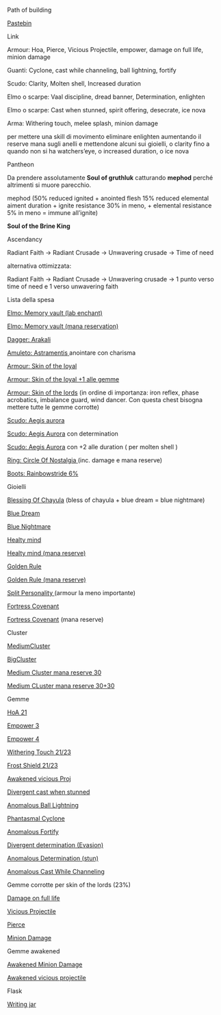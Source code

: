 
Path of building

[Pastebin](https://pastebin.com/WfTbx2Wk)

Link

Armour: Hoa, Pierce, Vicious Projectile, empower, damage on full life, minion damage

Guanti: Cyclone, cast while channeling, ball lightning, fortify

Scudo: Clarity, Molten shell, Increased duration

Elmo o scarpe: Vaal discipline, dread banner, Determination, enlighten 

Elmo o scarpe: Cast when stunned, spirit offering, desecrate, ice nova

Arma: Withering touch, melee splash, minion damage

per mettere una skill di movimento eliminare enlighten aumentando il reserve mana sugli anelli e mettendone alcuni sui gioielli, o  clarity fino a quando non si ha watchers’eye, o increased duration, o ice nova

Pantheon

Da prendere assolutamente **Soul of gruthluk** catturando **mephod** perché altrimenti si muore parecchio. 

mephod (50% reduced ignited + anointed flesh 15% reduced elemental aiment duration + ignite resistance 30% in meno, + elemental resistance 5% in meno = immune all’ignite)

**Soul of the Brine King**

Ascendancy

Radiant Faith → Radiant Crusade → Unwavering crusade → Time of need

alternativa ottimizzata:

Radiant Faith → Radiant Crusade → Unwavering crusade → 1 punto verso time of need e 1 verso unwavering faith

Lista della spesa

[Elmo: Memory vault (lab enchant)](https://www.pathofexile.com/trade/search/Ultimatum/0Vb2pdFg)

[Elmo: Memory vault (mana reservation)](https://www.pathofexile.com/trade/search/Ultimatum/mwJDbJs6)

[Dagger: Arakali](https://www.pathofexile.com/trade/search/Ultimatum/3qjPh5)

[Amuleto: Astramentis](https://www.pathofexile.com/trade/search/Ultimatum/dVKOIJ)<span style="text-decoration:underline;"> </span>anointare con charisma

[Armour: Skin of the loyal](https://www.pathofexile.com/trade/search/Ultimatum/jYJg2XhX)

[Armour: Skin of the loyal +1 alle gemme](https://www.pathofexile.com/trade/search/Ultimatum/B7Q283u8)

[Armour: Skin of the lords](https://www.pathofexile.com/trade/search/Ultimatum/JgDD0yWsl) (in ordine di importanza: iron reflex, phase acrobatics, imbalance guard, wind dancer. Con questa chest bisogna mettere tutte le gemme corrotte)

[Scudo: Aegis aurora](https://www.pathofexile.com/trade/search/Ultimatum/24ndck)

[Scudo: Aegis Aurora](https://www.pathofexile.com/trade/search/Ultimatum/rPBjXJgSQ) con determination 

[Scudo: Aegis Aurora](https://www.pathofexile.com/trade/search/Ultimatum/R6dPa9rF7) con +2 alle duration ( per molten shell )

[Ring: Circle Of Nostalgia](https://www.pathofexile.com/trade/search/Ultimatum/4E0oy8LC9)<span style="text-decoration:underline;"> </span>(inc. damage e mana reserve)

[Boots: Rainbowstride 6%](https://www.pathofexile.com/trade/search/Ultimatum/VLlL9Z8Sp)

Gioielli

[Blessing Of Chayula](https://www.pathofexile.com/trade/search/Ultimatum/EarKH5) (bless of chayula + blue dream = blue nightmare)

[Blue Dream](https://www.pathofexile.com/trade/search/Ultimatum/YB4MKvUY)

[Blue Nightmare](https://www.pathofexile.com/trade/search/Ultimatum/3qq5T5)

[Healty mind](https://www.pathofexile.com/trade/search/Ultimatum/MEJWLFJ)

[Healty mind (mana reserve)](https://www.pathofexile.com/trade/search/Ultimatum/9JOejzQSK)

[Golden Rule](https://www.pathofexile.com/trade/search/Ultimatum/QdVB6Ruw)

[Golden Rule (mana reserve)](https://www.pathofexile.com/trade/search/Ultimatum/YB0Yby7UY)

[Split Personality](https://www.pathofexile.com/trade/search/Ultimatum/4E6n38ku9)<span style="text-decoration:underline;"> </span>(armour la meno importante)

[Fortress Covenant](https://www.pathofexile.com/trade/search/Ultimatum/bGELBzdcL)

[Fortress Covenant](https://www.pathofexile.com/trade/search/Ultimatum/3L93KBGi5) (mana reserve)

Cluster

[MediumCluster](https://www.pathofexile.com/trade/search/Ultimatum/gZVyB57sQ)

[BigCluster ](https://www.pathofexile.com/trade/search/Ultimatum/G5jEK6Bib)

[Medium Cluster mana reserve 30](https://www.pathofexile.com/trade/search/Ultimatum/vZ3WwdzHE)

[Medium CLuster mana reserve 30+30](https://www.pathofexile.com/trade/search/Ultimatum/Pr6GEQkIL)

Gemme

[HoA 21](https://www.pathofexile.com/trade/search/Ultimatum/m32wpeS6)

[Empower 3](https://www.pathofexile.com/trade/search/Ultimatum/pEk5u0)

[Empower 4](https://www.pathofexile.com/trade/search/Ultimatum/kyBKC5)

[Withering Touch 21/23](https://www.pathofexile.com/trade/search/Ultimatum/0Xpa07Ug)

[Frost Shield 21/23](https://www.pathofexile.com/trade/search/Ultimatum/za9gakmu4)

[Awakened vicious Proj](https://www.pathofexile.com/trade/search/Ultimatum/2KGJY6VTk)

[Divergent cast when stunned](https://www.pathofexile.com/trade/search/Ultimatum/dZVMdzRUJ)

[Anomalous Ball Lightning](https://www.pathofexile.com/trade/search/Ultimatum/KeyrkqDU5)

[Phantasmal Cyclone](https://www.pathofexile.com/trade/search/Ultimatum/v0yXbJXfE)

[Anomalous Fortify](https://www.pathofexile.com/trade/search/Ultimatum/prKEOMZH0)

[Divergent determination (Evasion)](https://www.pathofexile.com/trade/search/Ultimatum/68jZPRjsG)

[Anomalous Determination (stun)](https://www.pathofexile.com/trade/search/Ultimatum/k7WwQX0T5)

[Anomalous Cast While Channeling](https://www.pathofexile.com/trade/search/Ultimatum/ylXQWXOUR)

Gemme corrotte per skin of the lords (23%)

[Damage on full life](https://www.pathofexile.com/trade/search/Ultimatum/Kl7Ens5)

[Vicious Projectile](https://www.pathofexile.com/trade/search/Ultimatum/4E3lPQU9)

[Pierce](https://www.pathofexile.com/trade/search/Ultimatum/d4P3FJ)

[Minion Damage](https://www.pathofexile.com/trade/search/Ultimatum/BgOX3c8)

Gemme awakened

[Awakened Minion Damage](https://www.pathofexile.com/trade/search/Ultimatum/ve3OpvJiE)

[Awakened vicious projectile](https://www.pathofexile.com/trade/search/Ultimatum/2KGJY6VTk)

Flask

[Writing jar](https://www.pathofexile.com/trade/search/Ultimatum/7KlnS5)

	
